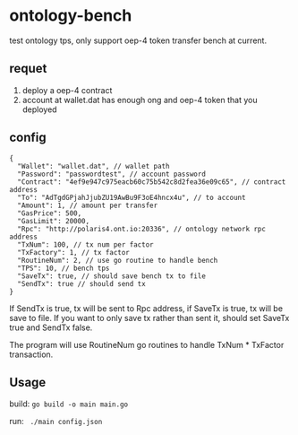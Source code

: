 # ontology-bench
test ontology tps, only support oep-4 token transfer bench at current.

## requet
1. deploy a oep-4 contract
2. account at wallet.dat has enough ong and oep-4 token that you deployed

## config
```
{
  "Wallet": "wallet.dat", // wallet path
  "Password": "passwordtest", // account password
  "Contract": "4ef9e947c975eacb60c75b542c8d2fea36e09c65", // contract address
  "To": "AdTgdGPjahJjubZU19AwBu9F3oE4hncx4u", // to account
  "Amount": 1, // amount per transfer
  "GasPrice": 500,
  "GasLimit": 20000,
  "Rpc": "http://polaris4.ont.io:20336", // ontology network rpc address
  "TxNum": 100, // tx num per factor
  "TxFactory": 1, // tx factor
  "RoutineNum": 2, // use go routine to handle bench
  "TPS": 10, // bench tps
  "SaveTx": true, // should save bench tx to file
  "SendTx": true // should send tx
}
```

If SendTx is true, tx will be sent to Rpc address, if SaveTx is true, tx will be save to file. If you want to only save tx rather than sent it, should set SaveTx true and SendTx false.

The program will use RoutineNum go routines to handle TxNum * TxFactor transaction.

## Usage

build:
``` go build -o main main.go ```

run:
``` ./main config.json```
